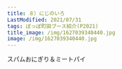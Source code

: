 ```yaml
---
title: ８）にじのいろ
LastModified: 2021/07/31
tags: ぽっぽ町田ブース紹介(P2021)
title_image: /img/1627039340440.jpg
image: /img/1627039340440.jpg
---
```

スパムおにぎり＆ミートパイ